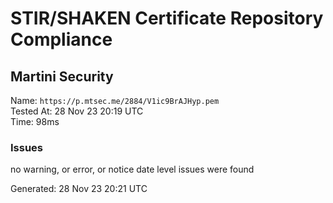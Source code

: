 # STIR/SHAKEN Certificate Repository Compliance

## Martini Security

Name: `https://p.mtsec.me/2884/V1ic9BrAJHyp.pem`\
Tested At: 28 Nov 23 20:19 UTC\
Time: 98ms

### Issues

no warning, or error, or notice date level issues were found

Generated: 28 Nov 23 20:21 UTC